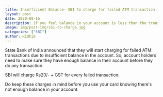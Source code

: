 ```yaml
---
title: Insufficient Balance- SBI to charge for failed ATM transaction
layout: post
date: 2020-08-16
description: If you feel balance in your account is less than the transaction amount, then read this.
image: img/post-img/sbi-to-charge.jpg
categories: ["SBI"]
author: Ridhim
---
```


State Bank of India announced that they will start charging for failed ATM transactions due to insufficient balance in the account.
So, account holders need to make sure they have enough balance in their account before they do any transaction.

SBI will charge Rs20/- + GST for every failed transaction.

Do keep these charges in mind before you use your card knowing there's not enough balance in your account.


